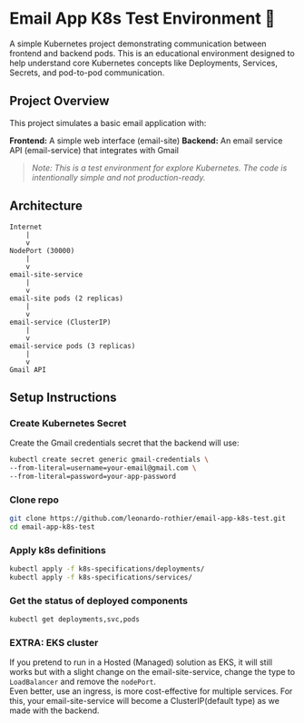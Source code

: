 # Email App K8s Test Environment 📧
A simple Kubernetes project demonstrating communication between frontend and backend pods. This is an educational environment designed to help understand core Kubernetes concepts like Deployments, Services, Secrets, and pod-to-pod communication.

## Project Overview
This project simulates a basic email application with:

**Frontend:** A simple web interface (email-site)
**Backend:** An email service API (email-service) that integrates with Gmail  

> *Note: This is a test environment for explore Kubernetes. The code is intentionally simple and not production-ready.*

## Architecture
```
Internet
    |
    v
NodePort (30000)
    |
    v
email-site-service
    |
    v
email-site pods (2 replicas)
    |
    v
email-service (ClusterIP)
    |
    v
email-service pods (3 replicas)
    |
    v
Gmail API
```

## Setup Instructions
### Create Kubernetes Secret
Create the Gmail credentials secret that the backend will use:
```bash
kubectl create secret generic gmail-credentials \
--from-literal=username=your-email@gmail.com \
--from-literal=password=your-app-password
```

### Clone repo
```bash
git clone https://github.com/leonardo-rothier/email-app-k8s-test.git
cd email-app-k8s-test
```

### Apply k8s definitions
```bash
kubectl apply -f k8s-specifications/deployments/
kubectl apply -f k8s-specifications/services/
```

### Get the status of deployed components

```bash
kubectl get deployments,svc,pods
```

### EXTRA: EKS cluster
If you pretend to run in a Hosted (Managed) solution as EKS, it will still works but with a slight change on the email-site-service, change the type to `LoadBalancer` and remove the `nodePort`.  
Even better, use an ingress, is more cost-effective for multiple services. For this, your email-site-service will become a ClusterIP(default type) as we made with the backend.